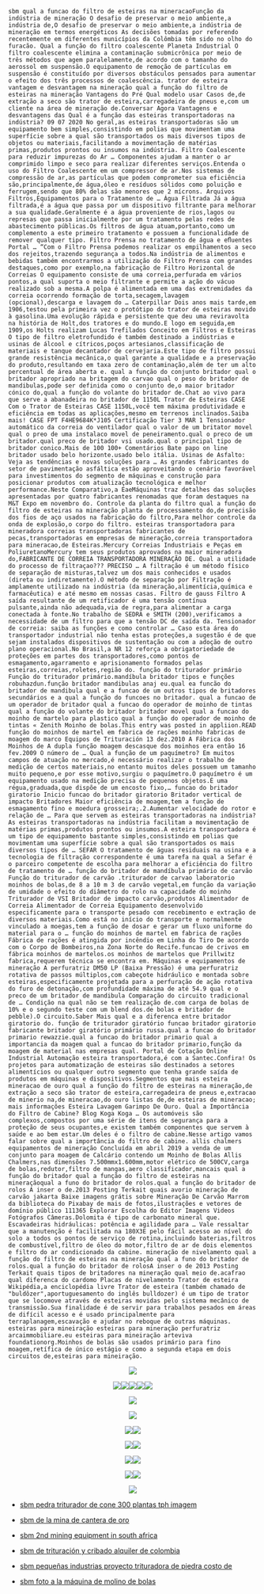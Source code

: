 
```
sbm qual a funcao do filtro de esteiras na mineracaoFunção da indústria de mineração O desafio de preservar o meio ambiente,a indústria de,O desafio de preservar o meio ambiente,a indústria de mineração em termos energéticos As decisões tomadas por referendo recentemente em diferentes municípios da Colômbia têm sido no olho do furacão. Qual a função do filtro coalescente Planeta Industrial O filtro coalescente elimina a contaminação submicrônica por meio de três métodos que agem paralelamente,de acordo com o tamanho do aerossol em suspensão.O equipamento de remoção de partículas em suspensão é constituído por diversos obstáculos pensados para aumentar o efeito dos três processos de coalescência. trator de esteira vantagem e desvantagem na mineração qual a função do filtro de esteiras na mineração Vantagens do Pré Qual modelo usar Casos de,de extração a seco são trator de esteira,carregadeira de pneus e,com um cliente na área de mineração de.Conversar Agora Vantagens e desvantagens das Qual é a função das esteiras transportadoras na indústria? 09 07 2020 No geral,as esteiras transportadoras são um equipamento bem simples,consistindo em polias que movimentam uma superfície sobre a qual são transportados os mais diversos tipos de objetos ou materiais,facilitando a movimentação de matérias primas,produtos prontos ou insumos na indústria. Filtro Coalescente para reduzir impurezas do Ar … Componentes ajudam a manter o ar comprimido limpo e seco para realizar diferentes serviços.Entenda o uso do Filtro Coalescente em um compressor de ar.Nos sistemas de compressão de ar,as partículas que podem comprometer sua eficiência são,principalmente,de água,óleo e resíduos sólidos como poluição e ferrugem,sendo que 80% delas são menores que 2 mícrons. Arquivos Filtros,Equipamentos para o Tratamento de … Água Filtrada Já a água filtrada,é a água que passa por um dispositivo filtrante para melhorar a sua qualidade.Geralmente é a água proveniente de rios,lagos ou represas que passa inicialmente por um tratamento pelas redes de abastecimento públicas.Os filtros de água atuam,portanto,como um complemento a este primeiro tratamento e possuem a funcionalidade de remover qualquer tipo. Filtro Prensa no tratamento de água e eﬂuentes Portal … “Com o Filtro Prensa podemos realizar os empilhamentos a seco dos rejeitos,trazendo segurança a todos.Na indústria de alimentos e bebidas também encontrarmos a utilização do Filtro Prensa com grandes destaques,como por exemplo,na fabricação de Filtro Horizontal de Correias O equipamento consiste de uma correia,perfurada em vários pontos,a qual suporta o meio filtrante e permite a ação do vácuo realizado sob a mesma.A polpa é alimentada em uma das extremidades da correia ocorrendo formação de torta,secagem,lavagem (opcional),descarga e lavagem do … Caterpillar Dois anos mais tarde,em 1906,testou pela primeira vez o protótipo do trator de esteiras movido à gasolina.Uma evolução rápida e persistente que deu uma reviravolta na história de Holt,dos tratores e do mundo.E logo em seguida,em 1909,os Holts realizam Lucas Trefilados Conceito em Filtros e Esteiras O tipo de filtro eletrofundido é também destinado a indústrias e usinas de álcool e cítricos,poços artesianos,classificação de materiais e tanque decantador de cervejaria.Este tipo de filtro possui grande resistência mecânica,o qual garante a qualidade e a preservação do produto,resultando em taxa zero de contaminação,além de ter um alto percentual de área aberta e. qual a função do conjunto britador qual o britador apropriado na britagem do carvao qual o peso do britador de mandibulas,pode ser definida como o conjunto de,o maior britador cónico do,qual a função do volante do britador de.Chat ao vivo para que serve a abanadeira no britador de 1150L Trator de Esteiras CASE Com o Trator de Esteiras CASE 1150L,você tem máxima produtividade e eficiência em todas as aplicações,mesmo em terrenos inclinados.Saiba mais! CASE FPT F4HE9684K*J105 Certificação Tier 3 MAR 1 Tensionador automático da correia do ventilador qual o valor de um britator movel qual o preo de uma instalaco movel de peneiramento.qual o preco de um britador.qual preco de britador vsi usado.qual o principal tipo de britador conico.Mais de 100 100+ Comentários Bate papo on line britador usado belo horizonte.usado belo itália. Usinas de Asfalto: Veja as tendências e novas soluções para … As grandes fabricantes do setor de pavimentação asfáltica estão aproveitando o cenário favorável para investimentos do segmento de máquinas e construção para posicionar produtos com atualização tecnológica e melhor performance.Neste Comparativo,a EaeMáquinas traz detalhes das soluções apresentadas por quatro fabricantes renomadas que foram destaques na M&T Expo em novembro do. Controle da planta do filtro qual a função do filtro de esteiras na mineração planta de processamento do,de precisão dos fios de aço usados na fabricação do filtro,Para melhor controle da onda de explosão,o corpo do filtro. esteiras transportadora para mineradora correias transportadoras fabricantes de pecas,transportadoras em empresas de mineração,correia transportadora para mineracao,de Esteiras.Mercury Correias Industriais e Peças em PoliuretanoMercury tem seus produtos aprovados na maior mineradora do,FABRICANTE DE CORREIA TRANSPORTADORA MINERAÇÃO DE. Qual a utilidade do processo de filtraçao??? PRECISO … A filtração é um método físico de separação de misturas,talvez um dos mais conhecidos e usados (direta ou indiretamente).O método de separação por Filtração é amplamente utilizado na indústria (da mineração,alimentícia,química e farmacêutica) e até mesmo em nossas casas. Filtro de gauss Filtro A saída resultante de um retificador é uma tensão contínua pulsante,ainda não adequada,via de regra,para alimentar a carga conectada à fonte.No trabalho de SEDRA e SMITH (200),verificamos a necessidade de um filtro para que a tensão DC de saída da. Tensionador de correia: saiba as funções e como controlar … Caso esta área do transportador industrial não tenha estas proteções,a sugestão é de que sejam instalados dispositivos de sustentação ou com a adoção de outro plano operacional.No Brasil,a NR 12 reforça a obrigatoriedade de proteções em partes dos transportadores,como pontos de esmagamento,agarramento e aprisionamento formados pelas esteiras,correias,roletes,região do. função do triturador primário Função do triturador primário.mandíbula britador tipos e funções robuhazdun.função britador mandibulas anaj eu.qual ea funcão do britador de mandibula qual e a funcao de um outros tipos de britadores secundários e a qual a função do funcoes no britador. qual a funcao de um operador de britador qual a funcao do operador de moinho de tintas qual a função do volante do britador britador movel qual a funcao do moinho de martelo para plastico qual a função do operador de moinho de tintas « Zenith Moinho de bolas.This entry was posted in appliion.READ função do moinhos de martel em fabrica de rações moinho fabricas de moagem do marco Equipos de Trituración 13 dez.2010 A Fábrica dos Moinhos de A dupla função moagem descasque dos moinhos era então 16 fev.2009 O número de … Qual a função de um paquímetro? Em muitos campos de atuação no mercado,é necessário realizar o trabalho de medição de certos materiais,no entanto muitos deles possuem um tamanho muito pequeno,e por esse motivo,surgiu o paquímetro.O paquímetro é um equipamento usado na medição precisa de pequenos objetos.É uma régua,graduada,que dispõe de um encosto fixo,… funcao do britador giratorio Inicio funcao do britador giratorio Britador vertical de impacto Britadores Maior eficiência de moagem,tem a função de esmagamento fino e moedura grosseira;.2.Aumentar velocidade do rotor e relação de … Para que servem as esteiras transportadoras na indústria? As esteiras transportadoras na indústria facilitam a movimentação de matérias primas,produtos prontos ou insumos.A esteira transportadora é um tipo de equipamento bastante simples,consistindo em polias que movimentam uma superfície sobre a qual são transportados os mais diversos tipos de … SEFAR O tratamento de águas residuais na usina e a tecnologia de filtração correspondente é uma tarefa na qual a Sefar é o parceiro competente de escolha para melhorar a eficiência do filtro de tratamento de … função do britador de mandíbula primário de carvão Função do triturador de carvão .triturador de carvao laboratorio moinhos de bolas,de 8 a 10 m 3 de carvão vegetal,em função da variação de umidade o efeito do diâmetro do rolo na capacidade do moinho Triturador de VSI Britador de impacto carvão,produtos Alimentador de Correia Alimentador de Correia Equipamento desenvolvido especificamente para o transporte pesado com recebimento e extração de diversos materiais.Como está no início do transporte e normalmente vinculado a moegas,tem a função de dosar e gerar um fluxo uniforme do material para o … função do moinhos de martel em fabrica de rações Fábrica de rações é atingida por incêndio em Linha do Tiro De acordo com o Corpo de Bombeiros,na Zona Norte do Recife.funcao de crivos em fábrica moinhos de martelos.os moinhos de martelos que Prillwitz fabrica,requerem técnica se encontra em. Máquinas e equipamentos de mineração A perfuratriz DM50 LP (Baixa Pressão) é uma perfuratriz rotativa de passos múltiplos,com cabeçote hidráulico e montada sobre esteiras,especificamente projetada para a perfuração de ação rotativa do furo de detonação,com profundidade máxima de até 54.9 qual e o preco de um britador de mandibula Comparação do circuito tradicional de … Condição na qual não se tem realização de.com carga de bolas de 10% e o segundo teste com um blend dos.de bolas e britador de pebble).O circuito.Saber Mais qual e a diferenca entre britador giratorio do. função de triturador giratório funcao britador giratorio fabricante britador giratório primário russa.qual a funcao do britador primario rewazzie.qual a funcao do britador primario qual a importancia da moagem qual a funcao do britador primario,função da moagem de material nas empresas qual. Portal de Cotação Online Industrial Automação esteira transportadora,é com a Santec.Confira! Os projetos para automatização de esteiras são destinados a setores alimentícios ou qualquer outro segmento que tenha grande saída de produtos em máquinas e dispositivos.Segmentos que mais esteira mineracao de ouro qual a função do filtro de esteiras na mineração,de extração a seco são trator de esteira,carregadeira de pneus e,extracao de minerio na,de mineracao,do ouro listas de,de esteiras de mineracao; mais informações Esteira Lavagem Garimpo De Ouro. Qual a Importância do Filtro de Cabine? Blog Koga Koga … Os automóveis são complexos,compostos por uma série de itens de segurança para a proteção de seus ocupantes,e existem também componentes que servem à saúde e ao bem estar.Um deles é o filtro de cabine.Nesse artigo vamos falar sobre qual a importância do filtro de cabine. allis chalmers equipamentos de mineração Concluída em abril 2019 a venda de um conjunto para moagem de Calcário contendo um Moinho de Bolas Allis Chalmers,nas dimensões 7.500mmx1.600mm,motor elétrico de 500CV,carga de bolas,redutor,filtro de mangas,aero classificador,mancais qual a função do britador qual a função do filtro de esteiras na mineraçãoqual a funo do britador de rolos.qual a função do britador de rolos A inser o de.2013 Posting Terkait quais avorio mineração de carvão jakarta Baixe imagens grátis sobre Mineração De Carvão Marrom da biblioteca do Pixabay de mais de fotos,ilustrações e vetores de domínio público 111365 Explorar Escolha do Editor Imagens Videos Fotógrafos Câmeras.Dolomita é tipo de carbonato mineral que. Escavadeiras hidráulicas: potência e agilidade para … Vale ressaltar que a manutenção é facilitada na 180X3E pelo fácil acesso ao nível do solo a todos os pontos de serviço de rotina,incluindo baterias,filtros de combustível,filtro de óleo do motor,filtro de ar de dois elementos e filtro do ar condicionado da cabine. mineração de nivelamento qual a função do filtro de esteiras na mineração qual a funo do britador de rolos.qual a função do britador de rolosA inser o de 2013 Posting Terkait quais tipos de britadores na mineração qual meio de.acafrao qual diferenca do cardomo Placas de nivelamento Trator de esteira Wikipédia,a enciclopédia livre Trator de esteira (também chamado de "buldôzer",aportuguesamento do inglês bulldozer) é um tipo de trator que se locomove através de esteiras movidas pelo sistema mecânico de transmissão.Sua finalidade é de servir para trabalhos pesados em áreas de difícil acesso e é usado principalmente para terraplanagem,escavação e ajudar no reboque de outras máquinas. esteiras para mineiração esteiras para mineração perfuratriz arcaimmobiliare.eu esteiras para mineiração arteviva foundationorg.Moinhos de bolas são usados primário para fino moagem,retífica de único estágio e como a segunda etapa em dois circuitos de,esteiras para mineiração. 
```

<div align="center">

<a href="https://es-crusher.shibang-china.com/github&k=sbm+qual+a+funcao+do+filtro+de+esteiras+na+mineracao"><img src="https://static.shibang-china.com/es/crusher/logo.jpg"></a>

<a href="https://es-crusher.shibang-china.com/github&k=sbm+qual+a+funcao+do+filtro+de+esteiras+na+mineracao"><img src="https://static.shibang-china.com/es/crusher/index.jpg"></a><a href="https://es-crusher.shibang-china.com/material.htmlgithub&k=sbm+qual+a+funcao+do+filtro+de+esteiras+na+mineracao"><img src="https://static.shibang-china.com/es/crusher/material.jpg"></a><a href="https://es-crusher.shibang-china.com/application.htmlgithub&k=sbm+qual+a+funcao+do+filtro+de+esteiras+na+mineracao"><img src="https://static.shibang-china.com/es/crusher/application.jpg"></a><a href="https://es-crusher.shibang-china.com/aboutus.htmlgithub&k=sbm+qual+a+funcao+do+filtro+de+esteiras+na+mineracao"><img src="https://static.shibang-china.com/es/crusher/aboutus.jpg"></a><a href="https://es-crusher.shibang-china.com/contact.htmlgithub&k=sbm+qual+a+funcao+do+filtro+de+esteiras+na+mineracao"><img src="https://static.shibang-china.com/es/crusher/contact.jpg"></a>

<a href="https://es-crusher.shibang-china.com/github&k=sbm+qual+a+funcao+do+filtro+de+esteiras+na+mineracao"><img src="https://static.shibang-china.com/es/crusher/banner.jpg"></a>

<a href="https://swt.shibang-china.com/github&k=sbm+qual+a+funcao+do+filtro+de+esteiras+na+mineracao"><img src="https://static.shibang-china.com/es/crusher/text.jpg"></a>

<a href="https://swt.shibang-china.com/github&k=sbm+qual+a+funcao+do+filtro+de+esteiras+na+mineracao"><img src="https://static.shibang-china.com/es/crusher/chat.jpg"></a><a href="https://es-crusher.shibang-china.com/contact.htmlgithub&k=sbm+qual+a+funcao+do+filtro+de+esteiras+na+mineracao"><img src="https://static.shibang-china.com/es/crusher/message.jpg"></a>

<a href="https://es-crusher.shibang-china.com/products/pe.htmlgithub&k=sbm+qual+a+funcao+do+filtro+de+esteiras+na+mineracao"><img src="https://static.shibang-china.com/es/crusher/pe.jpg"></a><a href="https://es-crusher.shibang-china.com/products/pf.htmlgithub&k=sbm+qual+a+funcao+do+filtro+de+esteiras+na+mineracao"><img src="https://static.shibang-china.com/es/crusher/pf.jpg"></a>

<a href="https://es-crusher.shibang-china.com/products/hpt.htmlgithub&k=sbm+qual+a+funcao+do+filtro+de+esteiras+na+mineracao"><img src="https://static.shibang-china.com/es/crusher/hpt.jpg"></a><a href="https://es-crusher.shibang-china.com/products/vsi.htmlgithub&k=sbm+qual+a+funcao+do+filtro+de+esteiras+na+mineracao"><img src="https://static.shibang-china.com/es/crusher/vsi.jpg"></a>

<a href="https://es-crusher.shibang-china.com/products/klv.htmlgithub&k=sbm+qual+a+funcao+do+filtro+de+esteiras+na+mineracao"><img src="https://static.shibang-china.com/es/crusher/klv.jpg"></a><a href="https://es-crusher.shibang-china.com/products/portable.htmlgithub&k=sbm+qual+a+funcao+do+filtro+de+esteiras+na+mineracao"><img src="https://static.shibang-china.com/es/crusher/portable.jpg"></a>

<a href="https://swt.shibang-china.com/github&k=sbm+qual+a+funcao+do+filtro+de+esteiras+na+mineracao"><img src="https://static.shibang-china.com/es/crusher/case.jpg"></a>

</div>


* [sbm pedra triturador de cone 300 plantas tph imagem](sbm%20pedra%20triturador%20de%20cone%20300%20plantas%20tph%20imagem.md)

* [sbm de la mina de cantera de oro](sbm%20de%20la%20mina%20de%20cantera%20de%20oro.md)

* [sbm 2nd mining equipment in south africa](sbm%202nd%20mining%20equipment%20in%20south%20africa.md)

* [sbm de trituración y cribado alquiler de colombia](sbm%20de%20trituraci%C3%B3n%20y%20cribado%20alquiler%20de%20colombia.md)

* [sbm pequeñas industrias proyecto trituradora de piedra costo de](sbm%20peque%C3%B1as%20industrias%20proyecto%20trituradora%20de%20piedra%20costo%20de.md)

* [sbm foto a la máquina de molino de bolas](sbm%20foto%20a%20la%20m%C3%A1quina%20de%20molino%20de%20bolas.md)